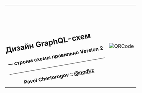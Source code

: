 <table>
  <tr>
    <td style="vertical-align: top;">
      <div style="transform: rotate(-10deg); vertical-align: text-top; margin-top: 100px;">
        <h2 class="orange">Дизайн GraphQL-схем</h2>
        <h4 style="text-align: center">
          <span class="green">— строим схемы правильно</span>
          Version 2</span>
        </h4>
        <hr/>
        <h4 style="text-align: center">Pavel Chertorogov :: <a href="https://twitter.com/nodkz" target="_blank">@nodkz</a></h4>
      </div>
    </td>
    <td>
      <!-- QRCode generator: http://goqr.me/#t=url -->
      <img src="slides/00-start/qrcode.jpeg" alt="QRCode" class="plain" style="max-width: 500px" />
    </td>
  </tr>
</table>
